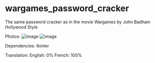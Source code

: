 # wargames_password_cracker
The same password cracker as in the movie Wargames by John Badham  
Hollywood Style

Photos:
![image](https://user-images.githubusercontent.com/85411955/200129161-99a4b86f-e807-43b2-97ee-95a6c105c2f6.png)
![image](https://user-images.githubusercontent.com/85411955/200129390-bbc5a5c5-b0a2-4c95-94a9-28e44398280a.png)

Dependencies:
tkinter

Translation:
English: 0%
French: 100%

